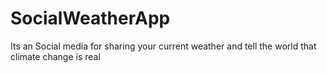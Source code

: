 # SocialWeatherApp
Its an Social media for sharing your current weather and tell the world that climate change is real
